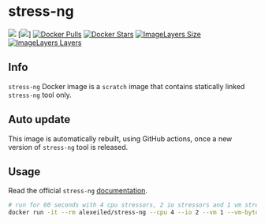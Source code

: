 # stress-ng
[![](https://github.com/alexei-led/stress-ng/workflows/Docker%20Image%20CI/badge.svg)](https://github.com/alexei-led/stress-ng/actions?query=workflow%3A"Docker+Image+CI") [![](https://github.com/alexei-led/stress-ng/workflows/Check%stress-ng%20Release/badge.svg)]
[![Docker Pulls](https://img.shields.io/docker/pulls/alexeiled/stress-ng.svg)]() [![Docker Stars](https://img.shields.io/docker/stars/alexeiled/stress-ng.svg)]() [![ImageLayers Size](https://img.shields.io/imagelayers/image-size/alexeiled/stress-ng/latest.svg)]() [![ImageLayers Layers](https://img.shields.io/imagelayers/layers/alexeiled/stress-ng/latest.svg)]()

## Info

`stress-ng` Docker image is a `scratch` image that contains statically linked `stress-ng` tool only.

## Auto update

This image is automatically rebuilt, using GitHub actions, once a new version of `stress-ng` tool is released.

## Usage

Read the official `stress-ng` [documentation](http://kernel.ubuntu.com/~cking/stress-ng/).

```sh
# run for 60 seconds with 4 cpu stressors, 2 io stressors and 1 vm stressor using 1GB of virtual memory
docker run -it --rm alexeiled/stress-ng --cpu 4 --io 2 --vm 1 --vm-bytes 1G --timeout 60s --metrics-brief
```
